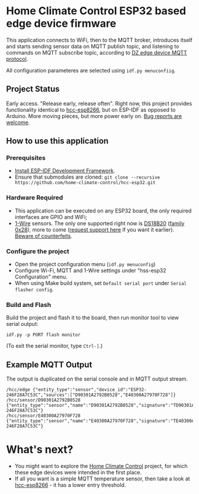Home Climate Control ESP32 based edge device firmware
==

This application connects to WiFi, then to the MQTT broker, introduces itself and starts sending sensor data on MQTT publish topic, and listening to commands on MQTT subscribe topic,  according to [DZ edge device MQTT protocol](https://github.com/home-climate-control/dz/issues/113).

All configuration parameteres are selected using `idf.py menuconfiig`.

## Project Status

Early access. "Release early, release often". Right now, this project provides functionality identical to [hcc-esp8266](https://github.com/home-climate-control/hcc-esp8266), but on ESP-IDF as opposed to Arduino. More moving pieces, but more power early on. [Bug reports are welcome](https://github.com/home-climate-control/hcc-esp32/issues).

## How to use this application

### Prerequisites

- [Install ESP-IDF Development Framework](https://github.com/espressif/esp-idf#setting-up-esp-idf).
- Ensure that submodules are cloned:
    `git clone --recursive https://github.com/home-climate-control/hcc-esp32.git`

### Hardware Required

- This application can be executed on any ESP32 board, the only required interfaces are GPIO and WiFi;
- [1-Wire](https://en.wikipedia.org/wiki/1-Wire) sensors. The only one supported right now is [DS18B20](https://www.maximintegrated.com/en/products/sensors/healthcare-sensor-ics/electrochemical-sensor-afe-ics/DS18B20.html) ([family 0x28](http://owfs.sourceforge.net/family.html)), more to come ([request support here](https://groups.google.com/forum/#!msg/home-climate-control/) if you want it earlier). [Beware of counterfeits](https://github.com/cpetrich/counterfeit_DS18B20).

### Configure the project

* Open the project configuration menu (`idf.py menuconfig`)
* Configure Wi-Fi, MQTT and 1-Wire settings under "hss-esp32 Configuration" menu.
* When using Make build system, set `Default serial port` under `Serial flasher config`.

### Build and Flash

Build the project and flash it to the board, then run monitor tool to view serial output:

```
idf.py -p PORT flash monitor
```

(To exit the serial monitor, type ``Ctrl-]``.)

## Example MQTT Output

The output is duplicated on the serial console and in MQTT output stream.

```
/hcc/edge {"entity_type":"sensor","device_id":"ESP32-246F28A7C53C","sources":["D90301A2792B0528","E40300A27970F728"]}
/hcc/sensor/D90301A2792B0528 {"entity_type":"sensor","name":"D90301A2792B0528","signature":"TD90301A2792B0528","signal":24.625,"device_id":"ESP32-246F28A7C53C"}
/hcc/sensor/E40300A27970F728 {"entity_type":"sensor","name":"E40300A27970F728","signature":"TE40300A27970F728","signal":26.1875,"device_id":"ESP32-246F28A7C53C"}
```

# What's next?


* You might want to explore the [Home Climate Control](https://github.com/home-climate-control/dz) project, for which these edge devices were intended in the first place.
* If all you want is a simple MQTT temperature sensor, then take a look at [hcc-esp8266](https://github.com/home-climate-control/hcc-esp8266) - it has a lower entry threshold.